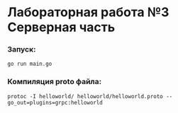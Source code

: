 # Лабораторная работа №3 Серверная часть
### Запуск:
```go run main.go```  
### Компиляция proto файла:
```protoc -I helloworld/ helloworld/helloworld.proto --go_out=plugins=grpc:helloworld```